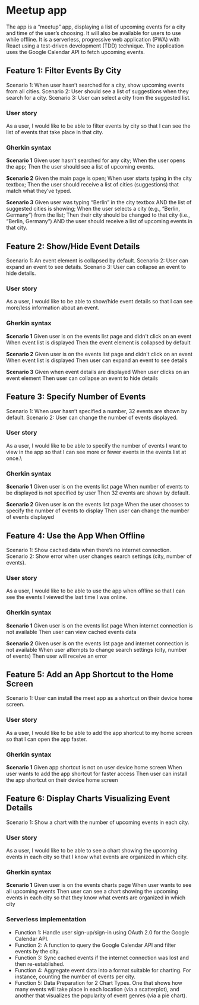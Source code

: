 # Meetup app

The app is a “meetup” app, displaying a list of upcoming events for a city and time of the user’s choosing. It will also be available for users to use while offline. It is a serverless, progressive web application (PWA) with React using a test-driven development (TDD) technique. The application uses the Google Calendar API to fetch upcoming events.

## Feature 1: Filter Events By City
Scenario 1: When user hasn’t searched for a city, show upcoming events from all cities.
Scenario 2: User should see a list of suggestions when they search for a city.
Scenario 3: User can select a city from the suggested list.

### User story
As a user, I would like to be able to filter events by city so that I can see the list of events that take place in that city.

### Gherkin syntax
**Scenario 1**
Given user hasn’t searched for any city;
When the user opens the app;
Then the user should see a list of upcoming events.

**Scenario 2**
Given the main page is open;
When user starts typing in the city textbox;
Then the user should receive a list of cities (suggestions) that match what they’ve typed.

**Scenario 3**
Given user was typing “Berlin” in the city textbox AND the list of suggested cities is showing;
When the user selects a city (e.g., “Berlin, Germany”) from the list;
Then their city should be changed to that city (i.e., “Berlin, Germany”) AND the user should receive a list of upcoming events in that city.

## Feature 2: Show/Hide Event Details
Scenario 1: An event element is collapsed by default.
Scenario 2: User can expand an event to see details.
Scenario 3: User can collapse an event to hide details.

### User story
As a user, I would like to be able to show/hide event details so that I can see more/less information about an event.

### Gherkin syntax
**Scenario 1**
Given user is on the events list page and didn't click on an event
When event list is displayed
Then the event element is collapsed by default

**Scenario 2**
Given user is on the events list page and didn't click on an event
When event list is displayed
Then user can expand an event to see details

**Scenario 3**
Given when event details are displayed
When user clicks on an event element
Then user can collapse an event to hide details

## Feature 3: Specify Number of Events
Scenario 1: When user hasn’t specified a number, 32 events are shown by default.
Scenario 2: User can change the number of events displayed.

### User story
As a user, I would like to be able to specify the number of events I want to view in the app so that I can see more or fewer events in the events list at once.\\

### Gherkin syntax
**Scenario 1**
Given user is on the events list page 
When number of events to be displayed is not specified by user
Then 32 events are shown by default.

**Scenario 2**
Given user is on the events list page 
When the user chooses to specify the number of events to display
Then user can change the number of events displayed

## Feature 4: Use the App When Offline
Scenario 1: Show cached data when there’s no internet connection.
Scenario 2: Show error when user changes search settings (city, number of events).

### User story
As a user, I would like to be able to use the app when offline so that I can see the events I viewed the last time I was online.

### Gherkin syntax
**Scenario 1**
Given user is on the events list page
When internet connection is not available
Then user can view cached events data

**Scenario 2**
Given user is on the events list page and internet connection is not available
When user attempts to change search settings (city, number of events)
Then user will receive an error

## Feature 5: Add an App Shortcut to the Home Screen
Scenario 1: User can install the meet app as a shortcut on their device home screen.

### User story
As a user, I would like to be able to add the app shortcut to my home screen so that I can open the app faster.

### Gherkin syntax
**Scenario 1**
Given app shortcut is not on user device home screen
When user wants to add the app shortcut for faster access
Then user can install the app shortcut on their device home screen

## Feature 6: Display Charts Visualizing Event Details
Scenario 1: Show a chart with the number of upcoming events in each city.

### User story
As a user, I would like to be able to see a chart showing the upcoming events in each city so that I know what events are organized in which city.

### Gherkin syntax
**Scenario 1**
Given user is on the events charts page
When user wants to see all upcoming events
Then user can see a chart showing the upcoming events in each city so that they know what events are organized in which city

### Serverless implementation
- Function 1: Handle user sign-up/sign-in using OAuth 2.0 for the Google Calendar API.
- Function 2: A function to query the Google Calendar API and filter events by the city.
- Function 3: Sync cached events if the internet connection was lost and then re-established.
- Function 4: Aggregate event data into a format suitable for charting. For instance, counting the number of events per city.
- Function 5: Data Preparation for 2 Chart Types. One that shows how many events will take place in each location (via a scatterplot), and
another that visualizes the popularity of event genres (via a pie chart).
